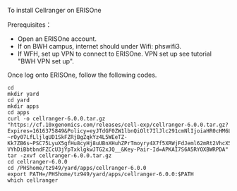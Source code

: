 To install Cellranger on ERISOne

Prerequisites：
- Open an ERISOne account.
- If on BWH campus, internet should under Wifi: phswifi3.
- If WFH, set up VPN to connect to ERISOne. VPN set up see tutorial "BWH VPN set up".

Once log onto ERISOne, follow the following codes. 
```
cd
mkdir yard
cd yard
mkdir apps
cd apps
curl -o cellranger-6.0.0.tar.gz "https://cf.10xgenomics.com/releases/cell-exp/cellranger-6.0.0.tar.gz?Expires=1616375849&Policy=eyJTdGF0ZW1lbnQiOlt7IlJlc291cmNlIjoiaHR0cHM6Ly9jZi4xMHhnZW5vbWljcy5jb20vcmVsZWFzZXMvY2VsbC1leHAvY2VsbHJhbmdlci02LjAuMC50YXIuZ3oiLCJDb25kaXRpb24iOnsiRGF0ZUxlc3NUaGFuIjp7IkFXUzpFcG9jaFRpbWUiOjE2MTYzNzU4NDl9fX1dfQ__&Signature=XlsdSdwGmuKJZZm1CudfNfVUF0hBJ7AnG63UK4I1rZQMdIem9ANlXvcuozJYGi1R9JMHEO8siNpqVHlUj9u9gyLx~DI4~XEYpheH6offBuY14jd7IFl4za1rXj6FG1eTLXHzDSe8bllLAgWmFp7DkZ4Nk0oq6OaFboDCOj150Iey7-~rOy07LfLljlgUD1SkFZRjBgZqkYz4L5WEeTZ-Kk7ZB6s~PSC75LyuX5gfHu8cyHj8uUBnXHuhZPrTmoyry4X7f5XRWjFdJeml62mRt2VhcX5bA7pA9rtkRxsywj7UBEUcGNt-VYhDiBbtbndFZCcU3jYpTxklgkwJTG2xJQ__&Key-Pair-Id=APKAI7S6A5RYOXBWRPDA"
tar -zxvf cellranger-6.0.0.tar.gz
cd cellranger-6.0.0
cd /PHShome/tz949/yard/apps/cellranger-6.0.0
export PATH=/PHShome/tz949/yard/apps/cellranger-6.0.0:$PATH
which cellranger
```
